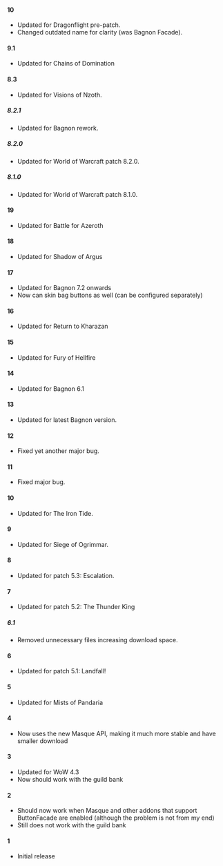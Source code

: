 #### 10
* Updated for Dragonflight pre-patch.
* Changed outdated name for clarity (was Bagnon Facade).

#### 9.1
* Updated for Chains of Domination

#### 8.3
* Updated for Visions of Nzoth.

##### 8.2.1
* Updated for Bagnon rework.

##### 8.2.0
* Updated for World of Warcraft patch 8.2.0.

##### 8.1.0
* Updated for World of Warcraft patch 8.1.0.

#### 19
* Updated for Battle for Azeroth

#### 18
* Updated for Shadow of Argus

#### 17
* Updated for Bagnon 7.2 onwards
* Now can skin bag buttons as well (can be configured separately)

#### 16
* Updated for Return to Kharazan

#### 15
* Updated for Fury of Hellfire

#### 14
* Updated for Bagnon 6.1

#### 13
* Updated for latest Bagnon version.

#### 12
* Fixed yet another major bug.

#### 11
* Fixed major bug.

#### 10
* Updated for The Iron Tide.

#### 9
* Updated for Siege of Ogrimmar.

#### 8
* Updated for patch 5.3: Escalation.

#### 7
* Updated for patch 5.2: The Thunder King

##### 6.1
* Removed unnecessary files increasing download space.

#### 6
* Updated for patch 5.1: Landfall!

#### 5
* Updated for Mists of Pandaria

#### 4
* Now uses the new Masque API, making it much more stable and have smaller download

#### 3
* Updated for WoW 4.3
* Now should work with the guild bank

#### 2
* Should now work when Masque and other addons that support ButtonFacade are enabled (although the problem is not from my end)
* Still does not work with the guild bank

#### 1
* Initial release
